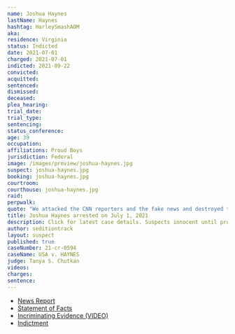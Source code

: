 ```yaml
---
name: Joshua Haynes
lastName: Haynes
hashtag: HarleySmashAOM
aka:
residence: Virginia
status: Indicted
date: 2021-07-01
charged: 2021-07-01
indicted: 2021-09-22
convicted:
acquitted:
sentenced:
dismissed:
deceased:
plea_hearing:
trial_date:
trial_type:
sentencing:
status_conference:
age: 39
occupation:
affiliations: Proud Boys
jurisdiction: Federal
image: /images/preview/joshua-haynes.jpg
suspect: joshua-haynes.jpg
booking: joshua-haynes.jpg
courtroom:
courthouse: joshua-haynes.jpg
raid:
perpwalk:
quote: "We attacked the CNN reporters and the fake news and destroyed tens of thousands of dollars of their video and television equipment here‘s a picture behind me of the pile we made out of it."
title: Joshua Haynes arrested on July 1, 2021
description: Click for latest case details. Suspects innocent until proven guilty.
author: seditiontrack
layout: suspect
published: true
caseNumber: 21-cr-0594
caseName: USA v. HAYNES
judge: Tanya S. Chutkan
videos:
charges:
sentence:
---
```

- [News Report](https://www.msn.com/en-us/news/crime/covington-man-arrested-charged-in-connection-with-capitol-attacks/ar-AALG1lP)
- [Statement of Facts](https://www.justice.gov/usao-dc/case-multi-defendant/file/1408561/download)
- [Incriminating Evidence (VIDEO)](https://vimeo.com/498179103)
- [Indictment](https://extremism.gwu.edu/sites/g/files/zaxdzs2191/f/Joshua%20Dillon%20Haynes%20Indictment.pdf)
